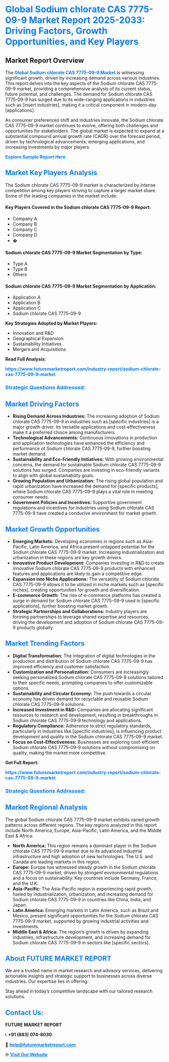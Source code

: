<h1 style="color: #007BFF;">Global Sodium chlorate CAS 7775-09-9 Market Report 2025-2033: Driving Factors, Growth Opportunities, and Key Players</h1>

<section id="overview">
<h2>Market Report Overview</h2>
<p>The <a href="https://www.futuremarketreport.com/industry-report/sodium-chlorate-cas-7775-09-9-market" style="color: #007BFF; text-decoration: none;"><strong>Global Sodium chlorate CAS 7775-09-9 Market</strong></a> is witnessing significant growth, driven by increasing demand across various industries. This report delves into the key aspects of the Sodium chlorate CAS 7775-09-9 market, providing a comprehensive analysis of its current status, future potential, and challenges. The demand for Sodium chlorate CAS 7775-09-9 has surged due to its wide-ranging applications in industries such as [insert industries], making it a critical component in modern-day [applications].</p>
<p>As consumer preferences shift and industries innovate, the Sodium chlorate CAS 7775-09-9 market continues to evolve, offering both challenges and opportunities for stakeholders. The global market is expected to expand at a substantial compound annual growth rate (CAGR) over the forecast period, driven by technological advancements, emerging applications, and increasing investments by major players.</p>
</section>

<section id="overview">
<p><a href="https://www.futuremarketreport.com/request-sample/reportId=112140" style="color: #007BFF; text-decoration: none;"><strong>Explore Sample Report Here</strong></a></p>
</section>

<section id="key-players">
<h2 style="color: #007BFF;">Market Key Players Analysis</h2>
<p>The Sodium chlorate CAS 7775-09-9 market is characterized by intense competition among key players striving to capture a larger market share. Some of the leading companies in the market include:</p>
<h4>Key Players Covered in the Sodium chlorate CAS 7775-09-9 Report:</h4>
<ul><li>Company A</li><li>Company B</li><li>Company C</li><li>Company D</li><li>�</li></ul>
<h4>Sodium chlorate CAS 7775-09-9 Market Segmentation by Type:</h4>
<ul><li>Type A</li><li>Type B</li><li>Others</li></ul>

<h4>Sodium chlorate CAS 7775-09-9 Market Segmentation by Application:</h4>
<ul><li>Application A</li><li>Application B</li><li>Application C</li><li>Sodium chlorate CAS 7775-09-9</li></ul>
<p><strong>Key Strategies Adopted by Market Players:</strong></p>
<ul>
<li>Innovation and R&D</li>
<li>Geographical Expansion</li>
<li>Sustainability Initiatives</li>
<li>Mergers and Acquisitions</li>
</ul>
</section>

<section>
<p><strong>Read Full Analysis: </strong></p><a href="https://www.futuremarketreport.com/industry-report/sodium-chlorate-cas-7775-09-9-market" style="color: #007BFF; text-decoration: none;"><strong>https://www.futuremarketreport.com/industry-report/sodium-chlorate-cas-7775-09-9-market</strong></a>
<h3 style="color: #007BFF;">Strategic Questions Addressed:</h3>
</section>

<section id="driving-factors">
<h2 style="color: #007BFF;">Market Driving Factors</h2>
<ul>
<li><strong>Rising Demand Across Industries:</strong> The increasing adoption of Sodium chlorate CAS 7775-09-9 in industries such as [specific industries] is a major growth driver. Its versatile applications and cost-effectiveness make it a preferred choice among manufacturers.</li>
<li><strong>Technological Advancements:</strong> Continuous innovations in production and application technologies have enhanced the efficiency and performance of Sodium chlorate CAS 7775-09-9, further boosting market demand.</li>
<li><strong>Sustainability and Eco-Friendly Initiatives:</strong> With growing environmental concerns, the demand for sustainable Sodium chlorate CAS 7775-09-9 solutions has surged. Companies are investing in eco-friendly variants to align with global sustainability goals.</li>
<li><strong>Growing Population and Urbanization:</strong> The rising global population and rapid urbanization have increased the demand for [specific products], where Sodium chlorate CAS 7775-09-9 plays a vital role in meeting consumer needs.</li>
<li><strong>Government Policies and Incentives:</strong> Supportive government regulations and incentives for industries using Sodium chlorate CAS 7775-09-9 have created a conducive environment for market growth.</li>
</ul>
</section>

<section id="growth-opportunities">
<h2 style="color: #007BFF;">Market Growth Opportunities</h2>
<ul>
<li><strong>Emerging Markets:</strong> Developing economies in regions such as Asia-Pacific, Latin America, and Africa present untapped potential for the Sodium chlorate CAS 7775-09-9 market. Increasing industrialization and urbanization in these regions are key growth drivers.</li>
<li><strong>Innovative Product Development:</strong> Companies investing in R&D to create innovative Sodium chlorate CAS 7775-09-9 products with enhanced features and applications are likely to gain a competitive edge.</li>
<li><strong>Expansion into Niche Applications:</strong> The versatility of Sodium chlorate CAS 7775-09-9 allows it to be utilized in niche markets such as [specific niches], creating opportunities for growth and diversification.</li>
<li><strong>E-commerce Growth:</strong> The rise of e-commerce platforms has created a surge in demand for Sodium chlorate CAS 7775-09-9 used in [specific applications], further boosting market growth.</li>
<li><strong>Strategic Partnerships and Collaborations:</strong> Industry players are forming partnerships to leverage shared expertise and resources, driving the development and adoption of Sodium chlorate CAS 7775-09-9 products globally.</li>
</ul>
</section>

<section id="trending-factors">
<h2 style="color: #007BFF;">Market Trending Factors</h2>
<ul>
<li><strong>Digital Transformation:</strong> The integration of digital technologies in the production and distribution of Sodium chlorate CAS 7775-09-9 has improved efficiency and customer satisfaction.</li>
<li><strong>Customization and Personalization:</strong> Consumers are increasingly seeking personalized Sodium chlorate CAS 7775-09-9 solutions tailored to their specific needs, prompting companies to offer customizable options.</li>
<li><strong>Sustainability and Circular Economy:</strong> The push towards a circular economy has driven demand for recyclable and reusable Sodium chlorate CAS 7775-09-9 solutions.</li>
<li><strong>Increased Investment in R&D:</strong> Companies are allocating significant resources to research and development, resulting in breakthroughs in Sodium chlorate CAS 7775-09-9 technology and applications.</li>
<li><strong>Regulatory Compliance:</strong> Adherence to strict regulatory standards, particularly in industries like [specific industries], is influencing product development and quality in the Sodium chlorate CAS 7775-09-9 market.</li>
<li><strong>Focus on Cost-Effectiveness:</strong> Businesses are exploring cost-efficient Sodium chlorate CAS 7775-09-9 solutions without compromising on quality, making the market more competitive.</li>
</ul>
</section>

<section>
<p><strong>Get Full Report: </strong></p><a href="https://www.futuremarketreport.com/industry-report/sodium-chlorate-cas-7775-09-9-market" style="color: #007BFF; text-decoration: none;"><strong>https://www.futuremarketreport.com/industry-report/sodium-chlorate-cas-7775-09-9-market</strong></a>
<h3 style="color: #007BFF;">Strategic Questions Addressed:</h3>
</section>


<section id="regional-analysis">
<h2 style="color: #007BFF;">Market Regional Analysis</h2>
<p>The global Sodium chlorate CAS 7775-09-9 market exhibits varied growth patterns across different regions. The key regions analyzed in this report include North America, Europe, Asia-Pacific, Latin America, and the Middle East & Africa:</p>
<ul>
<li><strong>North America:</strong> This region remains a dominant player in the Sodium chlorate CAS 7775-09-9 market due to its advanced industrial infrastructure and high adoption of new technologies. The U.S. and Canada are leading markets in this region.</li>
<li><strong>Europe:</strong> Europe has witnessed steady growth in the Sodium chlorate CAS 7775-09-9 market, driven by stringent environmental regulations and a focus on sustainability. Key countries include Germany, France, and the U.K.</li>
<li><strong>Asia-Pacific:</strong> The Asia-Pacific region is experiencing rapid growth, fueled by industrialization, urbanization, and increasing demand for Sodium chlorate CAS 7775-09-9 in countries like China, India, and Japan.</li>
<li><strong>Latin America:</strong> Emerging markets in Latin America, such as Brazil and Mexico, present significant opportunities for the Sodium chlorate CAS 7775-09-9 market, supported by growing industrial activities and investments.</li>
<li><strong>Middle East & Africa:</strong> The region’s growth is driven by expanding industries, infrastructure development, and increasing demand for Sodium chlorate CAS 7775-09-9 in sectors like [specific sectors].</li>
</ul>
</section>

<footer>
<h2 style="color: #007BFF;">About FUTURE MARKET REPORT</h2>
<p>We are a trusted name in market research and advisory services, delivering actionable insights and strategic support to businesses across diverse industries. Our expertise lies in offering:</p>

<p>Stay ahead in today’s competitive landscape with our tailored research solutions.</p>

<h2 style="color: #007BFF;">Contact Us:</h2>
<p><strong>FUTURE MARKET REPORT</strong></p>
<p>📞 <strong>+91 (883) 074-8030</strong></p>
<p>📧 <strong><a href="mailto:help@futuremarketreport.com" style="color: #007BFF;">help@futuremarketreport.com</a></strong></p>
<p>🌐 <strong><a href="https://www.futuremarketreport.com/" style="color: #007BFF;">Visit Our Website</a></strong></p>
</footer>
